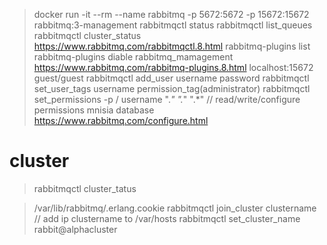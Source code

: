 > docker run -it --rm --name rabbitmq -p 5672:5672 -p 15672:15672 rabbitmq:3-management
> rabbitmqctl status
> rabbitmqctl list_queues
> rabbitmqctl cluster_status
> https://www.rabbitmq.com/rabbitmqctl.8.html
> rabbitmq-plugins list
> rabbitmq-plugins diable rabbitmq_mamagement
> https://www.rabbitmq.com/rabbitmq-plugins.8.html
> localhost:15672 guest/guest
> rabbitmqctl   add_user username password
> rabbitmqctl   set_user_tags username  permission_tag(administrator)
> rabbitmqctl   set_permissions -p / username  ".*" ".*" ".*" // read/write/configure permissions
> mnisia database
 > https://www.rabbitmq.com/configure.html

# cluster

> rabbitmqctl cluster_tatus

 > /var/lib/rabbitmq/.erlang.cookie
 > rabbitmqctl join_cluster clustername // add ip  clustername to /var/hosts 
 > rabbitmqctl set_cluster_name rabbit@alphacluster

